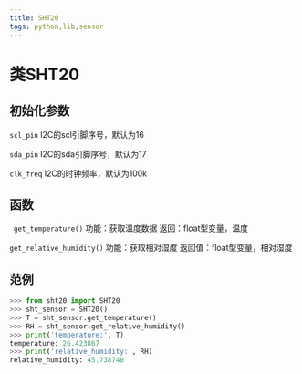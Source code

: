 ```yaml
---
title: SHT20
tags: python,lib,sensor
---
```


# 类SHT20
## 初始化参数

``scl_pin`` I2C的scl引脚序号，默认为16

``sda_pin`` I2C的sda引脚序号，默认为17

``clk_freq`` I2C的时钟频率，默认为100k

## 函数
`` get_temperature()``
功能：获取温度数据
返回：float型变量，温度

``get_relative_humidity()``
功能：获取相对湿度
返回值：float型变量，相对湿度

## 范例
```python
>>> from sht20 import SHT20
>>> sht_sensor = SHT20()
>>> T = sht_sensor.get_temperature()
>>> RH = sht_sensor.get_relative_humidity()
>>> print('temperature:', T)
temperature: 26.423867
>>> print('relative_humidity:', RH)
relative_humidity: 45.738740
```
